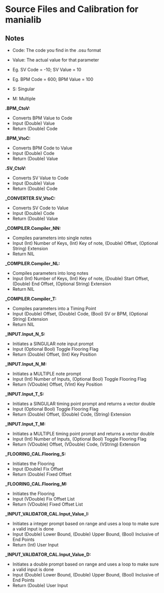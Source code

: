 # Source Files and Calibration for manialib

## Notes

- Code: The code you find in the .osu format
- Value: The actual value for that parameter

- Eg. SV Code = -10; SV Value = 10
- Eg. BPM Code = 600; BPM Value = 100

- S: Singular
- M: Multiple

**.BPM_CtoV:**  

- Converts BPM Value to Code
- Input (Double) Value
- Return (Double) Code

**.BPM_VtoC:** 

- Converts BPM Code to Value
- Input (Double) Code
- Return (Double) Value
	
**.SV_CtoV:**

- Converts SV Value to Code  
- Input (Double) Value  
- Return (Double) Code  

**_CONVERTER.SV_VtoC:**

- Converts SV Code to Value  
- Input (Double) Code  
- Return (Double) Value  

**_COMPILER.Compiler_NN:**

- Compiles parameters into single notes
- Input (Int) Number of Keys, (Int) Key of note, (Double) Offset, (Optional String) Extension
- Return NIL
  
**_COMPILER.Compiler_NL:**

- Compiles parameters into long notes
- Input (Int) Number of Keys, (Int) Key of note, (Double) Start Offset, (Double) End Offset, (Optional String) Extension
- Return NIL

**_COMPILER.Compiler_T:**

- Compiles parameters into a Timing Point
- Input (Double) Offset, (Double) Code, (Bool) SV or BPM, (Optional String) Extension
- Return NIL

**_INPUT.Input_N_S:**

 - Initiates a SINGULAR note input prompt
 - Input (Optional Bool) Toggle Flooring Flag
 - Return (Double) Offset, (Int) Key Position

**_INPUT.Input_N_M:**

 - Initiates a MULTIPLE note prompt
 - Input (Int) Number of Inputs, (Optional Bool) Toggle Flooring Flag
 - Return (VDouble) Offset, (VInt) Key Position

**_INPUT.Input_T_S:**

 - Initiates a SINGULAR timing point prompt and returns a vector double
 - Input (Optional Bool) Toggle Flooring Flag
 - Return (Double) Offset, (Double) Code, (String) Extension

**_INPUT.Input_T_M:**

 - Initiates a MULTIPLE timing point prompt and returns a vector double
 - Input (Int) Number of Inputs, (Optional Bool) Toggle Flooring Flag
 - Return (VDouble) Offset, (VDouble) Code, (VString) Extension

**_FLOORING_CAL.Flooring_S:**

 - Initiates the Flooring
 - Input (Double) Fix Offset
 - Return (Double) Fixed Offset

**_FLOORING_CAL.Flooring_M:**

 - Initiates the Flooring
 - Input (VDouble) Fix Offset List
 - Return (VDouble) Fixed Offset List

**_INPUT_VALIDATOR_CAL.Input_Value_I:**

 - Initiates a integer prompt based on range and uses a loop to make sure a valid input is done
 - Input (Double) Lower Bound, (Double) Upper Bound, (Bool) Inclusive of End Points
 - Return (Int) User Input

**_INPUT_VALIDATOR_CAL.Input_Value_D:**

 - Initiates a double prompt based on range and uses a loop to make sure a valid input is done
 - Input (Double) Lower Bound, (Double) Upper Bound, (Bool) Inclusive of End Points
 - Return (Double) User Input
